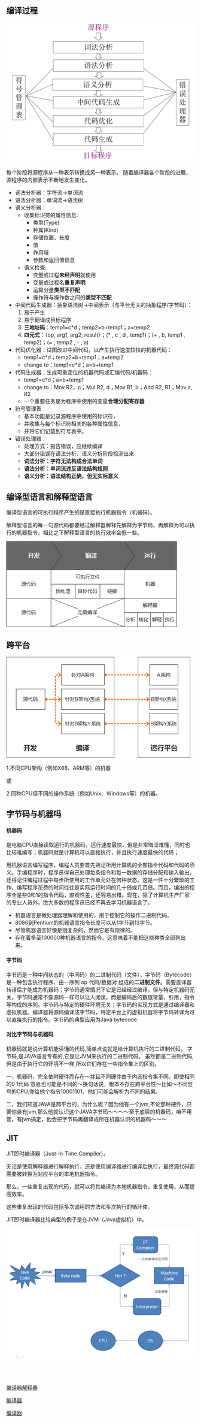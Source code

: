 ## 编译过程

![](/imgs/bianyiguocheng.png)

每个阶段将源程序从一种表示转换成另一种表示。
随着编译器各个阶段的进展，源程序的内部表示不断地发生变化。

- 词法分析器：字符流->单词流
- 语法分析器：单词流->语法树
- 语义分析器：
  - 收集标识符的属性信息:
    - 类型(Type)
    - 种属(Kind)
    - 存储位置、长度
    - 值
    - 作用域
    - 参数和返回值信息
  - 语义检查:
    - 变量或过程**未经声明**就使用
    - 变量或过程名**重复声明**
    - 运算分量**类型不匹配**
    - 操作符与操作数之间的**类型不匹配**
- 中间代码生成器：抽象语法树->中间表示（与平台无关的抽象程序/字节码）：
  1. 易于产生
  2. 易于翻译成目标程序
  3. **三地址码**：temp1=c*d；temp2=b+temp1；a=temp2
  4. **四元式**：（op, arg1, arg2, result）；(* , c , d , temp1)；(+ , b, temp1 , temp2)；(= , temp2 , - , a)
- 代码优化器：试图改进中间代码，以产生执行速度较快的机器代码：
  - temp1=c*d；temp2=b+temp1；a=temp2
  - change to：temp1=c*d；a=b+temp1
- 代码生成器：生成可重定位的机器代码或汇编代码/机器码：
  - temp1=c*d；a=b+temp1
  - change to：Mov R2，c；Mul R2, d；Mov R1, b；Add R2, R1；Mov a, R2
  - 一个重要任务是为程序中使用的变量**合理分配寄存器**
- 符号管理表：
  - 基本功能是记录源程序中使用的标识符，
  - 并收集与每个标识符相关的各种属性信息，
  - 并将它们记载到符号表中。
- 错误处理器：
  - 处理方式：报告错误，应继续编译
  - 大部分错误在语法分析、语义分析阶段检测出来
  - **词法分析：字符无法构成合法单词**
  - **语法分析：单词流违反语法结构规则**
  - **语义分析：语法结构正确，但无实际意义**

## 编译型语言和解释型语言

编译型语言的可执行程序产生的是直接执行机器指令（机器码）。

解释型语言的每一句源代码都要经过解释器解释先解释为字节码，再解释为可以执行的机器指令，相比之下解释型语言的执行效率会低一些。

![](/imgs/jieshibianyi.png)

## 跨平台

![](/imgs/kuapingtai.png)

1.不同CPU架构（例如X86、ARM等）的机器

或

2.同种CPU但不同的操作系统（例如Unix、Windows等）的机器。

## 字节码与机器吗

#### 机器码

是电脑CPU直接读取运行的机器码，运行速度最快，但是非常晦涩难懂，同时也比较难编写；机器码就是计算机可以直接执行，并且执行速度最快的代码；

用机器语言编写程序，编程人员要首先熟记所用计算机的全部指令代码和代码的涵义。手编程序时，程序员得自己处理每条指令和每一数据的存储分配和输入输出，还得记住编程过程中每步所使用的工作单元处在何种状态。这是一件十分繁琐的工作，编写程序花费的时间往往是实际运行时间的几十倍或几百倍。而且，编出的程序全是些0和1的指令代码，直观性差，还容易出错。现在，除了计算机生产厂家的专业人员外，绝大多数的程序员已经不再去学习机器语言了。

- 机器语言是微处理器理解和使用的，用于控制它的操作二进制代码。
- 8086到Pentium的机器语言指令长度可以从1字节到13字节。
- 尽管机器语言好像是很复杂的，然而它是有规律的。
- 存在着多至100000种机器语言的指令。这意味着不能把这些种类全部列出来。

#### 字节码

字节码是一种中间状态的（中间码）的二进制代码（文件），字节码（Bytecode）是一种包含执行程序、由一序列 op 代码/数据对 组成的**二进制文件**。需要直译器转译后才能成为机器码；字节码通常情况下它是已经经过编译，但与特定机器码无关。字节码通常不像源码一样可以让人阅读，而是编码后的数值常量，引用，指令等构成的序列。字节码与特定的硬件环境无关；字节码的实现方式是通过编译器和虚拟机器。编译器将源码编译成字节码，特定平台上的虚拟机器将字节码转译为可以直接执行的指令。字节码的典型应用为Java bytecode

#### 对比字节码与机器码

机器码就是说计算机能读懂的代码,简单点说就是给计算机执行的二进制代码。
字节码,是JAVA语言专有的,它是让JVM来执行的二进制代码。
虽然都是二进制代码,但是由于执行它的环境不一样,所以它们存在一些指令集上的区别。

一，机器码，完全依附硬件而存在～并且不同硬件由于内嵌指令集不同，即使相同的0 1代码 意思也可能是不同的～换句话说，根本不存在跨平台性～比如～不同型号的CPU,你给他个指令10001101，他们可能会解析为不同的结果。

二，我们知道JAVA是跨平台的，为什么呢？因为他有一个jvm,不论那种硬件，只要你装有jvm,那么他就认识这个JAVA字节码～～～～至于底层的机器码，咱不用管，有jvm搞定，他会把字节码再翻译成所在机器认识的机器码～～～

## JIT

JIT即时编译器（Just-In-Time Compiler）。

无论是使用解释器进行解释执行，还是使用编译器进行编译后执行，最终源代码都需要被转换为对应平台的本地机器指令。

那么，一些重复出现的代码，就可以将其编译为本地机器指令，重复使用，从而提高效率。

这些重复出现的代码包括多次调用的方法和多次执行的循环体。

JIT即时编译器比较典型的例子是在JVM（Java虚拟机）中。

![](/imgs/jit.png)  

<br>

<br>

[编译器解释器](https://www.cnblogs.com/clemente/p/10413618.html)

[编译器](https://blog.csdn.net/qq_39384184/article/details/86037568)

[编译器](https://blog.csdn.net/LeeDuoZuiShuai/article/details/104882488)

